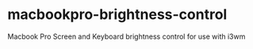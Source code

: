 # macbookpro-brightness-control
Macbook Pro Screen and Keyboard brightness control for use with i3wm
